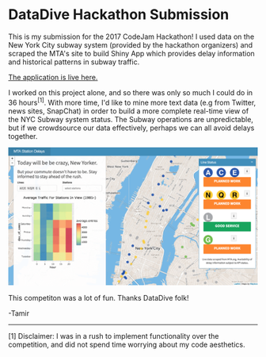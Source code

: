 # DataDive Hackathon Submission

This is my submission for the 2017 CodeJam Hackathon! I used data on the New York City subway system (provided by the hackathon organizers) and scraped the MTA's site to build Shiny App which provides delay information and historical patterns in subway traffic. 

[The application is live here.](https://tamir.shinyapps.io/nyc-metro-delays/)

I worked on this project alone, and so there was only so much I could do in 36 hours<sup>[1]</sup>. With more time, I'd like to mine more text data (e.g from Twitter, news sites, SnapChat) in order to build a more complete real-time view of the NYC Subway system status. 
The Subway operations are unpredictable, but if we crowdsource our data effectively, perhaps we can all avoid delays together.


![](screenshot.png)

This competiton was a lot of fun. Thanks DataDive folk!

-Tamir

---

[1] Disclaimer: I was in a rush to implement functionality over the competition, and did not spend time worrying about my code aesthetics.
